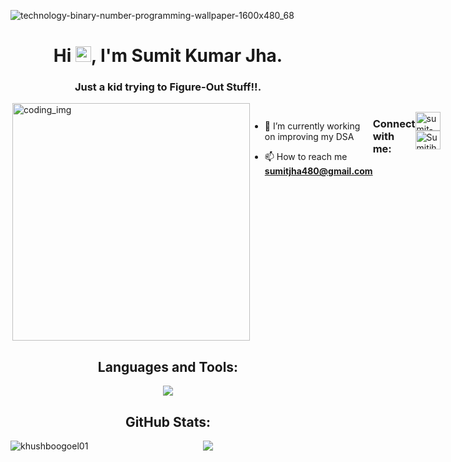 ![technology-binary-number-programming-wallpaper-1600x480_68](https://user-images.githubusercontent.com/88621342/202923774-e8529a32-8047-4fad-98e0-71b550230481.jpg)
<h1 align="center">Hi <img src="https://media.giphy.com/media/hvRJCLFzcasrR4ia7z/giphy.gif" width="25px">, I'm Sumit Kumar Jha.</h1>
<h3 align="center">Just a kid trying to Figure-Out Stuff!!.</h3>
 
<div style="display:flex">
  <img align="right" alt="coding_img" width="380" src="https://media.giphy.com/media/RbDKaczqWovIugyJmW/giphy.gif">
  </p>

- 🔭 I’m currently working on improving my DSA

- 📫 How to reach me **sumitjha480@gmail.com**

<h3 align="left">Connect with me:</h3>
<p align="left">
<a href="https://www.linkedin.com/in/sumit-kumar-jha-6811b884/" target="blank"><img align="center" src="https://cdn.jsdelivr.net/npm/simple-icons@3.0.1/icons/linkedin.svg" alt="sumit-kumar-jha" height="30" width="40" /></a>
<a href="https://www.instagram.com/sumitjha480/" target="blank"><img align="center" src="https://cdn.jsdelivr.net/npm/simple-icons@3.0.1/icons/instagram.svg" alt="Sumitjha480" height="30" width="40" /></a>
</p>


</div>



<h2 align="center">Languages and Tools:</h2>
<p align="center"> 
  <img src="https://skillicons.dev/icons?i=bootstrap,css,discord,firebase,flask,git,github,gitlab,vercel,html,C++,js,mysql,nodejs,python,vscode&perline=10">
</p>


<h2 align="center">GitHub Stats:</h3>
<div align="center">
 <p><img align="left" src="https://github-readme-stats.vercel.app/api/top-langs?username=khushboogoel01&show_icons=true&locale=en&layout=compact" alt="khushboogoel01" /></p>


<img src="https://github-readme-streak-stats.herokuapp.com/?user=Sumitjha480&border=D3D3D3&sideNums=7A7ADB&background=130F40&stroke=6842DB&currStreakNum=7A7ADB&ring=5B3CDD&fire=D3D351&currStreakLabel=D3D3D3&sideLabels=D3D3D3&dates=A3A3A3" />
 


</div>
